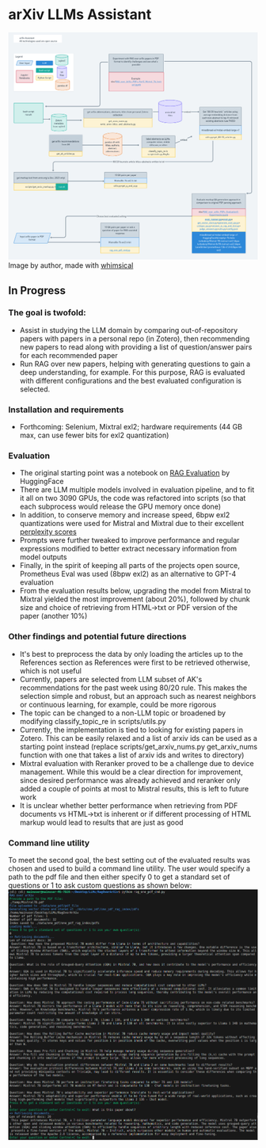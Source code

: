 # arXiv LLMs Assistant

![Project Structure](./assets/arxiv-assistant.png)
Image by author, made with [whimsical](https://whimsical.com)
## In Progress

### The goal is twofold:
- Assist in studying the LLM domain by comparing out-of-repository papers with papers in a personal repo (in Zotero), then recommending new papers to read along with providing a list of question/answer pairs for each recommended paper
- Run RAG over new papers, helping with generating questions to gain a deep understanding, for example.  For this purpose, RAG is evaluated with different configurations and the best evaluated configuration is selected.

### Installation and requirements
- Forthcoming: Selenium, Mixtral exl2; hardware requirements (44 GB max, can use fewer bits for exl2 quantization)

### Evaluation
- The original starting point was a notebook on [RAG Evaluation](https://huggingface.co/learn/cookbook/en/rag_evaluation#evaluating-rag-performance) by HuggingFace
- There are LLM multiple models involved in evaluation pipeline, and to fit it all on two 3090 GPUs, the code was refactored into scripts (so that each subprocess would release the GPU memory once done)
- In addition, to conserve memory and increase speed, 6bpw exl2 quantizations were used for Mistral and Mixtral due to their excellent [perplexity scores](https://huggingface.co/turboderp/Mixtral-8x7B-instruct-exl2)
- Prompts were further tweaked to improve performance and regular expressions modified to better extract necessary information from model outputs
- Finally, in the spirit of keeping all parts of the projects open source, Prometheus Eval was used (8bpw exl2) as an alternative to GPT-4 evaluation
- From the evaluation results below, upgrading the model from Mistral to Mixtral yielded the most improvement (about 20%), followed by chunk size and choice of retrieving from HTML->txt or PDF version of the paper (another 10%)

### Other findings and potential future directions
- It's best to preprocess the data by only loading the articles up to the References section as References were first to be retrieved otherwise, which is not useful
- Currently, papers are selected from LLM subset of AK's recommendations for the past week using 80/20 rule.  This makes the selection simple and robust, but an approach such as nearest neighbors or continuous learning, for example, could be more rigorous
- The topic can be changed to a non-LLM topic or broadened by modifying classify_topic_re in scripts/utils.py
- Currently, the implementation is tied to looking for existing papers in Zotero.  This can be easily relaxed and a list of arxiv ids can be used as a starting point instead (replace scripts/get_arxiv_nums.py get_arxiv_nums function with one that takes a list of arxiv ids and writes to directory)
- Mixtral evaluation with Reranker proved to be a challenge due to device management.  While this would be a clear direction for improvement, since desired performance was already achieved and reranker only added a couple of points at most to Mistral results, this is left to future work
- It is unclear whether better performance when retrieving from PDF documents vs HTML->txt is inherent or if different processing of HTML markup would lead to results that are just as good

### Command line utility 
To meet the second goal, the best setting out of the evaluated results was chosen and used to build a command line utility. The user would specify a path to the pdf file and then either specify 0 to get a standard set of questions or 1 to ask custom questions as shown below:
![Cmd utility demo](./assets/cmdline_demo.png)

   
